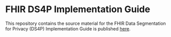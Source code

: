# FHIR DS4P Implementation Guide
This repository contains the source material for the FHIR Data Segmentation for Privacy (DS4P) Implementation Guide is published [here](http://build.fhir.org/ig/HL7/fhir-security-label-ds4p/branches/master/index.html).
